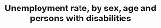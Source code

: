 ---
actual_indicator_available: Unemployment rate by disability status, sex, and age,
  2009-16 annual averages
actual_indicator_available_description: "The unemployment rate represents the number\
  \ of unemployed persons as a percent of the civilian labor force. Unemployed persons\
  \ are those who had no employment during the reference week, were available for\
  \ work at that time, and had made specific efforts to find employment sometime during\
  \ the 4-week period ending with the reference week. Persons who were waiting to\
  \ be recalled to a job from which they had been laid off need not have been looking\
  \ for work to be classified as unemployed. The civilian labor force comprises all\
  \ persons classified as employed or unemployed. The CPS uses a set of six questions\
  \ to identify persons with disabilities. In the CPS, persons are classified as having\
  \ a disability if there is a response of \"\"yes\"\" to any of these questions:\
  \ 1.\tIs anyone deaf or does anyone have serious difficulty hearing? 2.\tIs anyone\
  \ blind or does anyone have serious difficulty seeing even when wearing glasses?\
  \ 3.\tBecause of a physical, mental, or emotional condition, does anyone have serious\
  \ difficulty concentrating, remembering, or making decisions? 4.\tDoes anyone have\
  \ serious difficulty walking or climbing stairs? 5.\tDoes anyone have difficulty\
  \ dressing or bathing? 6.\tBecause of a physical, mental, or emotional condition,\
  \ does anyone have difficulty doing errands alone such as visiting a doctor's office\
  \ or shopping?"
comments_and_limitations: The questions noted above were added to the CPS in June
  2008 to identify persons with a  disability in the civilian noninstitutional population
  age 16 and older. The collection of these data is sponsored by the Department of
  Labor's Office of Disability Employment Policy. Statistics based on the CPS are
  subject to both sampling and nonsampling error. When a sample, rather than the entire
  population, is surveyed, there is a chance that the sample estimates may differ
  from the true population values they represent. The component of this difference
  that occurs because samples differ by chance is known as sampling error, and its
  variability is measured by the standard error of the estimate. There is about a
  90-percent chance, or level of confidence, that an estimate based on a sample will
  differ by no more than 1.6 standard errors from the true population value because
  of sampling error. BLS analyses are generally conducted at the 90-percent level
  of confidence.  The CPS data also are affected by nonsampling error. Nonsampling
  error can occur for many reasons, including the failure to sample a segment of the
  population,  inability to obtain information for all respondents in the sample,
  inability or unwillingness of respondents to provide correct information, and errors
  made in the collection or processing of the data.  Additional information about
  the reliability of data from the CPS and estimating standard errors is available
  at www.bls.gov/cps/documentation.htm#reliability. CPS estimates are controlled to
  population totals that are available by age, sex, race, and Hispanic ethnicity.
  These controls are developed by the Census Bureau and are based on complete population
  counts obtained in the decennial census. In the years between decennial censuses,
  they incorporate the latest information about population change (births, deaths,
  and net international migration). As part of its annual update of population estimates,
  the Census Bureau introduces adjustments to the total population controls. The updated
  controls typically have a negligible impact on unemployment rates and other ratios.
  The estimates of the population of persons with a disability are not controlled
  to independent population totals of persons with a disability because such data
  are not available. Without independent population totals, sample-based estimates
  are more apt to vary from one time period to the next. Information about population
  controls is available at www.bls.gov/cps/documentation.htm#pop.
computation_units: Percent
data_non_statistical: false
date_metadata_updated: October 2017
date_of_national_source_publication: June 2017
disaggregation_categories: Disability status, sex, and age
goal_meta_link: http://unstats.un.org/sdgs/files/metadata-compilation/Metadata-Goal-8.pdf
graph_title: "\_Unemployment rate among men with disability, ages 16 and older, 2009-16\
  \ annual averages"
graph_type: line
has_metadata: true
indicator: 8.5.2
indicator_definition: The unemployment rate is calculated by dividing the total number
  of unemployed (for a country or a specific group of workers) by the corresponding
  labour force, which itself is the sum of the total persons employed and unemployed
  in the group. Persons in unemployment are defined as all those of working age who
  were not in employment, carried out activities to seek employment during a specified
  recent period and were currently available to take up employment given a job opportunity.
indicator_name: Unemployment rate, by sex, age and persons with disabilities
indicator_sort_order: 08-05-02
indicator_variable: unempl_rate_16yrs_and_over_men_disab
international_and_national_references: 'U.S. Bureau of Labor Statistics - www.bls.gov '
layout: indicator
national_geographical_coverage: United States
periodicity: Annual
permalink: /8-5-2/
published: true
rationale_interpretation: Information on unemployment by age illustrates the different
  dimensions of the lack of jobs for people of a given age group. For example, in
  a country where the youth unemployment rate is high and the ratio of the youth unemployment
  rate to the adult unemployment rate is close to one, it may be concluded that the
  problem of unemployment is not specific to youth, but is country-wide. The problem
  of unemployment is unequally distributed when, in addition to a high youth unemployment
  rate, the proportion of youth unemployment in total unemployment is high. In this
  case, employment policies might usefully be directed towards easing the entry of
  young people into the world of work.
reporting_status: complete
scheduled_update_by_national_source: Annual data for 2017 will be available in June
  2018
sdg_goal: 8
source_active_1: true
source_agency_staff_email_1: ITCinfo@bls.gov
source_agency_staff_name_1: BLS Division of International Technical Cooperation staff
source_agency_survey_dataset_1: U.S. Bureau of Labor Statistics/Current Population
  Survey
source_notes_1: null
source_organisation_1: U.S. Bureau of Labor Statistics/Current Population Survey
source_title_1: null
source_url_1: https://www.bls.gov/cps/home.htm
source_url_text_1: https://www.bls.gov/cps/home.htm
target: By 2030, achieve full and productive employment and decent work for all women
  and men, including for young people and persons with disabilities, and equal pay
  for work of equal value.
target_id: '8.5'
time_period: 2009-16
title: Unemployment rate, by sex, age and persons with disabilities
un_custodial_agency: ILO
un_designated_tier: '1'
us_method_of_computation: 'Source: Current Population Survey (CPS) - a monthly national
  sample household survey.   Technical Documentation and Methodology: https://www.bls.gov/cps/documentation.htm'
variable_description: null
variable_notes: null
---
